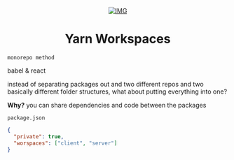 <div align="center">

[![ IMG ](https://img.youtube.com/vi/G8KXFWftCg0/0.jpg)](https://www.youtube.com/watch?v=G8KXFWftCg0)

# Yarn Workspaces

</div>

`monorepo method`

babel & react

instead of separating packages out and two different repos and two basically different folder structures, what about putting everything into one?

**Why?** you can share dependencies and code between the packages

`package.json`

```json
{
  "private": true,
  "worspaces": ["client", "server"]
}
```
